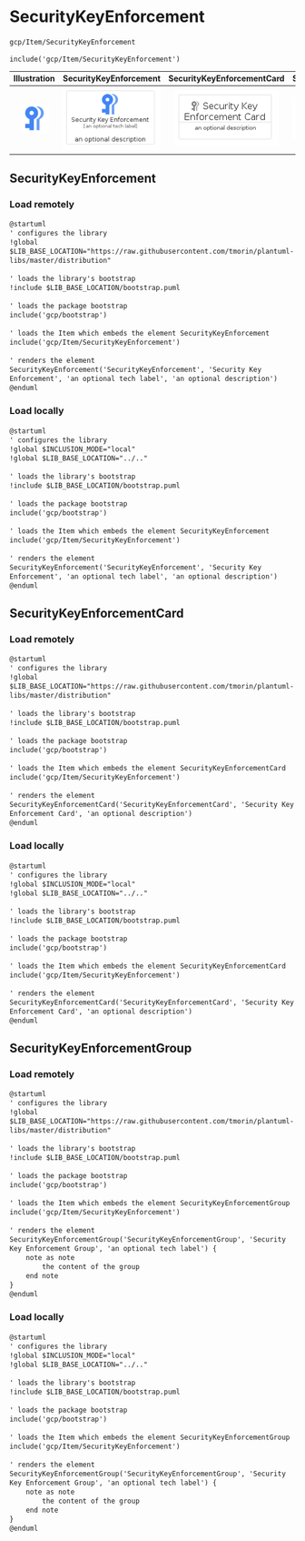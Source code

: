 # SecurityKeyEnforcement


```text
gcp/Item/SecurityKeyEnforcement
```

```text
include('gcp/Item/SecurityKeyEnforcement')
```



| Illustration | SecurityKeyEnforcement | SecurityKeyEnforcementCard | SecurityKeyEnforcementGroup |
| :---: | :---: | :---: | :---: |
| ![illustration for Illustration](../../gcp/Item/SecurityKeyEnforcement.png) | ![illustration for SecurityKeyEnforcement](../../gcp/Item/SecurityKeyEnforcement.Local.png) | ![illustration for SecurityKeyEnforcementCard](../../gcp/Item/SecurityKeyEnforcementCard.Local.png) | ![illustration for SecurityKeyEnforcementGroup](../../gcp/Item/SecurityKeyEnforcementGroup.Local.png) |




## SecurityKeyEnforcement

### Load remotely
```plantuml
@startuml
' configures the library
!global $LIB_BASE_LOCATION="https://raw.githubusercontent.com/tmorin/plantuml-libs/master/distribution"

' loads the library's bootstrap
!include $LIB_BASE_LOCATION/bootstrap.puml

' loads the package bootstrap
include('gcp/bootstrap')

' loads the Item which embeds the element SecurityKeyEnforcement
include('gcp/Item/SecurityKeyEnforcement')

' renders the element
SecurityKeyEnforcement('SecurityKeyEnforcement', 'Security Key Enforcement', 'an optional tech label', 'an optional description')
@enduml
```

### Load locally
```plantuml
@startuml
' configures the library
!global $INCLUSION_MODE="local"
!global $LIB_BASE_LOCATION="../.."

' loads the library's bootstrap
!include $LIB_BASE_LOCATION/bootstrap.puml

' loads the package bootstrap
include('gcp/bootstrap')

' loads the Item which embeds the element SecurityKeyEnforcement
include('gcp/Item/SecurityKeyEnforcement')

' renders the element
SecurityKeyEnforcement('SecurityKeyEnforcement', 'Security Key Enforcement', 'an optional tech label', 'an optional description')
@enduml
```

## SecurityKeyEnforcementCard

### Load remotely
```plantuml
@startuml
' configures the library
!global $LIB_BASE_LOCATION="https://raw.githubusercontent.com/tmorin/plantuml-libs/master/distribution"

' loads the library's bootstrap
!include $LIB_BASE_LOCATION/bootstrap.puml

' loads the package bootstrap
include('gcp/bootstrap')

' loads the Item which embeds the element SecurityKeyEnforcementCard
include('gcp/Item/SecurityKeyEnforcement')

' renders the element
SecurityKeyEnforcementCard('SecurityKeyEnforcementCard', 'Security Key Enforcement Card', 'an optional description')
@enduml
```

### Load locally
```plantuml
@startuml
' configures the library
!global $INCLUSION_MODE="local"
!global $LIB_BASE_LOCATION="../.."

' loads the library's bootstrap
!include $LIB_BASE_LOCATION/bootstrap.puml

' loads the package bootstrap
include('gcp/bootstrap')

' loads the Item which embeds the element SecurityKeyEnforcementCard
include('gcp/Item/SecurityKeyEnforcement')

' renders the element
SecurityKeyEnforcementCard('SecurityKeyEnforcementCard', 'Security Key Enforcement Card', 'an optional description')
@enduml
```

## SecurityKeyEnforcementGroup

### Load remotely
```plantuml
@startuml
' configures the library
!global $LIB_BASE_LOCATION="https://raw.githubusercontent.com/tmorin/plantuml-libs/master/distribution"

' loads the library's bootstrap
!include $LIB_BASE_LOCATION/bootstrap.puml

' loads the package bootstrap
include('gcp/bootstrap')

' loads the Item which embeds the element SecurityKeyEnforcementGroup
include('gcp/Item/SecurityKeyEnforcement')

' renders the element
SecurityKeyEnforcementGroup('SecurityKeyEnforcementGroup', 'Security Key Enforcement Group', 'an optional tech label') {
    note as note
        the content of the group
    end note
}
@enduml
```

### Load locally
```plantuml
@startuml
' configures the library
!global $INCLUSION_MODE="local"
!global $LIB_BASE_LOCATION="../.."

' loads the library's bootstrap
!include $LIB_BASE_LOCATION/bootstrap.puml

' loads the package bootstrap
include('gcp/bootstrap')

' loads the Item which embeds the element SecurityKeyEnforcementGroup
include('gcp/Item/SecurityKeyEnforcement')

' renders the element
SecurityKeyEnforcementGroup('SecurityKeyEnforcementGroup', 'Security Key Enforcement Group', 'an optional tech label') {
    note as note
        the content of the group
    end note
}
@enduml
```

